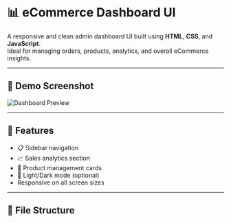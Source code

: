 # 📊 eCommerce Dashboard UI

A responsive and clean admin dashboard UI built using **HTML**, **CSS**, and **JavaScript**.  
Ideal for managing orders, products, analytics, and overall eCommerce insights.

---

## 📸 Demo Screenshot

![Dashboard Preview](images/dashboard.png)

---

## 🚀 Features

- 📋 Sidebar navigation
- 📈 Sales analytics section
- 🛒 Product management cards
- 🌙 Light/Dark mode (optional)
- Responsive on all screen sizes

---

## 📂 File Structure


